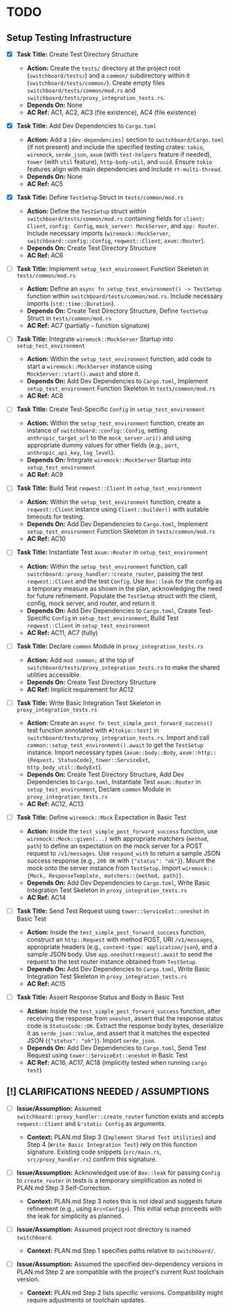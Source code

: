 # TODO

## Setup Testing Infrastructure

- [x] **Task Title:** Create Test Directory Structure
    - **Action:** Create the `tests/` directory at the project root (`switchboard/tests/`) and a `common/` subdirectory within it (`switchboard/tests/common/`). Create empty files `switchboard/tests/common/mod.rs` and `switchboard/tests/proxy_integration_tests.rs`.
    - **Depends On:** None
    - **AC Ref:** AC1, AC2, AC3 (file existence), AC4 (file existence)

- [x] **Task Title:** Add Dev Dependencies to `Cargo.toml`
    - **Action:** Add a `[dev-dependencies]` section to `switchboard/Cargo.toml` (if not present) and include the specified testing crates: `tokio`, `wiremock`, `serde_json`, `axum` (with `test-helpers` feature if needed), `tower` (with `util` feature), `http-body-util`, and `uuid`. Ensure `tokio` features align with main dependencies and include `rt-multi-thread`.
    - **Depends On:** None
    - **AC Ref:** AC5

- [x] **Task Title:** Define `TestSetup` Struct in `tests/common/mod.rs`
    - **Action:** Define the `TestSetup` struct within `switchboard/tests/common/mod.rs` containing fields for `client: Client`, `config: Config`, `mock_server: MockServer`, and `app: Router`. Include necessary imports (`wiremock::MockServer`, `switchboard::config::Config`, `reqwest::Client`, `axum::Router`).
    - **Depends On:** Create Test Directory Structure
    - **AC Ref:** AC6

- [ ] **Task Title:** Implement `setup_test_environment` Function Skeleton in `tests/common/mod.rs`
    - **Action:** Define an `async fn setup_test_environment() -> TestSetup` function within `switchboard/tests/common/mod.rs`. Include necessary imports (`std::time::Duration`).
    - **Depends On:** Create Test Directory Structure, Define `TestSetup` Struct in `tests/common/mod.rs`
    - **AC Ref:** AC7 (partially - function signature)

- [ ] **Task Title:** Integrate `wiremock::MockServer` Startup into `setup_test_environment`
    - **Action:** Within the `setup_test_environment` function, add code to start a `wiremock::MockServer` instance using `MockServer::start().await` and store it.
    - **Depends On:** Add Dev Dependencies to `Cargo.toml`, Implement `setup_test_environment` Function Skeleton in `tests/common/mod.rs`
    - **AC Ref:** AC8

- [ ] **Task Title:** Create Test-Specific `Config` in `setup_test_environment`
    - **Action:** Within the `setup_test_environment` function, create an instance of `switchboard::config::Config`, setting `anthropic_target_url` to the `mock_server.uri()` and using appropriate dummy values for other fields (e.g., `port`, `anthropic_api_key`, `log_level`).
    - **Depends On:** Integrate `wiremock::MockServer` Startup into `setup_test_environment`
    - **AC Ref:** AC9

- [ ] **Task Title:** Build Test `reqwest::Client` in `setup_test_environment`
    - **Action:** Within the `setup_test_environment` function, create a `reqwest::Client` instance using `Client::builder()` with suitable timeouts for testing.
    - **Depends On:** Add Dev Dependencies to `Cargo.toml`, Implement `setup_test_environment` Function Skeleton in `tests/common/mod.rs`
    - **AC Ref:** AC10

- [ ] **Task Title:** Instantiate Test `axum::Router` in `setup_test_environment`
    - **Action:** Within the `setup_test_environment` function, call `switchboard::proxy_handler::create_router`, passing the test `reqwest::Client` and the test `Config`. Use `Box::leak` for the config as a temporary measure as shown in the plan, acknowledging the need for future refinement. Populate the `TestSetup` struct with the client, config, mock server, and router, and return it.
    - **Depends On:** Add Dev Dependencies to `Cargo.toml`, Create Test-Specific `Config` in `setup_test_environment`, Build Test `reqwest::Client` in `setup_test_environment`
    - **AC Ref:** AC11, AC7 (fully)

- [ ] **Task Title:** Declare `common` Module in `proxy_integration_tests.rs`
    - **Action:** Add `mod common;` at the top of `switchboard/tests/proxy_integration_tests.rs` to make the shared utilities accessible.
    - **Depends On:** Create Test Directory Structure
    - **AC Ref:** Implicit requirement for AC12

- [ ] **Task Title:** Write Basic Integration Test Skeleton in `proxy_integration_tests.rs`
    - **Action:** Create an `async fn test_simple_post_forward_success()` test function annotated with `#[tokio::test]` in `switchboard/tests/proxy_integration_tests.rs`. Import and call `common::setup_test_environment().await` to get the `TestSetup` instance. Import necessary types (`axum::body::Body`, `axum::http::{Request, StatusCode}`, `tower::ServiceExt`, `http_body_util::BodyExt`).
    - **Depends On:** Create Test Directory Structure, Add Dev Dependencies to `Cargo.toml`, Instantiate Test `axum::Router` in `setup_test_environment`, Declare `common` Module in `proxy_integration_tests.rs`
    - **AC Ref:** AC12, AC13

- [ ] **Task Title:** Define `wiremock::Mock` Expectation in Basic Test
    - **Action:** Inside the `test_simple_post_forward_success` function, use `wiremock::Mock::given(...)` with appropriate matchers (`method`, `path`) to define an expectation on the mock server for a POST request to `/v1/messages`. Use `respond_with` to return a sample JSON success response (e.g., `200 OK` with `{"status": "ok"}`). Mount the mock onto the server instance from `TestSetup`. Import `wiremock::{Mock, ResponseTemplate, matchers::{method, path}}`.
    - **Depends On:** Add Dev Dependencies to `Cargo.toml`, Write Basic Integration Test Skeleton in `proxy_integration_tests.rs`
    - **AC Ref:** AC14

- [ ] **Task Title:** Send Test Request using `tower::ServiceExt::oneshot` in Basic Test
    - **Action:** Inside the `test_simple_post_forward_success` function, construct an `http::Request` with method POST, URI `/v1/messages`, appropriate headers (e.g., `content-type: application/json`), and a sample JSON body. Use `app.oneshot(request).await` to send the request to the test router instance obtained from `TestSetup`.
    - **Depends On:** Add Dev Dependencies to `Cargo.toml`, Write Basic Integration Test Skeleton in `proxy_integration_tests.rs`
    - **AC Ref:** AC15

- [ ] **Task Title:** Assert Response Status and Body in Basic Test
    - **Action:** Inside the `test_simple_post_forward_success` function, after receiving the response from `oneshot`, assert that the response status code is `StatusCode::OK`. Extract the response body bytes, deserialize it as `serde_json::Value`, and assert that it matches the expected JSON (`{"status": "ok"}`). Import `serde_json`.
    - **Depends On:** Add Dev Dependencies to `Cargo.toml`, Send Test Request using `tower::ServiceExt::oneshot` in Basic Test
    - **AC Ref:** AC16, AC17, AC18 (implicitly tested when running `cargo test`)

## [!] CLARIFICATIONS NEEDED / ASSUMPTIONS

- [ ] **Issue/Assumption:** Assumed `switchboard::proxy_handler::create_router` function exists and accepts `reqwest::Client` and `&'static Config` as arguments.
    - **Context:** PLAN.md Step 3 (`Implement Shared Test Utilities`) and Step 4 (`Write Basic Integration Test`) rely on this function signature. Existing code snippets (`src/main.rs`, `src/proxy_handler.rs`) confirm this signature.

- [ ] **Issue/Assumption:** Acknowledged use of `Box::leak` for passing `Config` to `create_router` in tests is a temporary simplification as noted in PLAN.md Step 3 Self-Correction.
    - **Context:** PLAN.md Step 3 notes this is not ideal and suggests future refinement (e.g., using `Arc<Config>`). This initial setup proceeds with the leak for simplicity as planned.

- [ ] **Issue/Assumption:** Assumed project root directory is named `switchboard`.
    - **Context:** PLAN.md Step 1 specifies paths relative to `switchboard/`.

- [ ] **Issue/Assumption:** Assumed the specified dev-dependency versions in PLAN.md Step 2 are compatible with the project's current Rust toolchain version.
    - **Context:** PLAN.md Step 2 lists specific versions. Compatibility might require adjustments or toolchain updates.